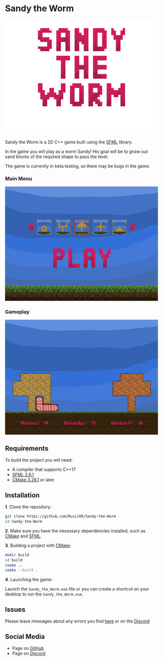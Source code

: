 # Sandy the Worm

![Sandy the Worm](src/resources/textures/welcome_title.png)

Sandy the Worm is a 2D C++ game built using the [SFML](https://www.sfml-dev.org/) library.

In the game you will play as a worm Sandy! His goal will be to gnaw out sand blocks of the required shape to pass the level.

The game is currently in beta testing, so there may be bugs in the game.

### Main Menu

![Main Menu](docs/main_menu.png)

### Gameplay

![Gameplay](docs/gameplay.png)

## Requirements

To build the project you will need:

- A compiler that supports C++17
- [SFML 2.6.1](https://www.sfml-dev.org/)
- [CMake 3.28.1](https://cmake.org/) or later

## Installation

**1**. Clone the repository:

```bash
git clone https://github.com/MusiJVR/Sandy-the-Worm
cd Sandy-the-Worm
```

**2**. Make sure you have the necessary dependencies installed, such as [CMake](https://cmake.org/) and [SFML](https://www.sfml-dev.org/).

**3**. Building a project with [CMake](https://cmake.org/):

```bash
mkdir build
cd build
cmake ..
cmake --build .
```

**4**. Launching the game:

Launch the `Sandy_the_Worm.exe` file or you can create a shortcut on your desktop to run the `Sandy_the_Worm.exe`.

## Issues
Please leave messages about any errors you find [here](https://github.com/MusiJVR/Sandy-the-Worm/issues) or on the [Discord](https://discord.com/channels/1222267843886841996/1222270288247525509)

## Social Media

- Page on [GitHub](https://github.com/MusiJVR/Sandy-the-Worm)
- Page on [Discord](https://discord.gg/xY8WJt7VGr)
